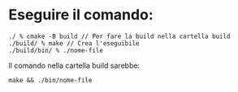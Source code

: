 # Eseguire il comando:
```
./ % cmake -B build // Per fare la build nella cartella build
./build/ % make // Crea l'eseguibile
./build/bin/ % ./nome-file
```

Il comando nella cartella build sarebbe:
```
make && ./bin/nome-file
```
